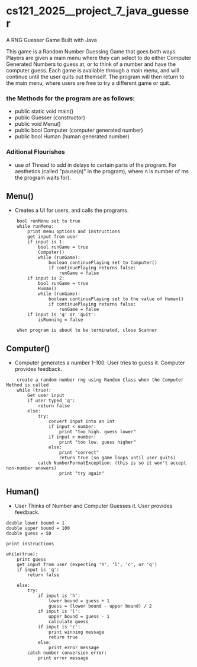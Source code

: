# cs121_2025__project_7_java_guesser
A RNG Guesser Game Built with Java

This game is a Random Number Guessing Game that goes both ways. 
Players are given a main menu where they can select to do either Computer Generated Numbers to guess at, 
or to think of a number and have the computer guess. 
Each game is available through a main menu, 
and will continue until the user quits out themself. 
The program will then return to the main menu, 
where users are free to try a different game or quit.


### the Methods for the program are as follows:
* public static void main()
* public Guesser (constructor)
* public void Menu()
* public bool Computer (computer generated number)
* public bool Human (human generated number)

### Aditional Flourishes
* use of Thread to add in delays to certain parts of the program. For aesthetics (called "pause(n)" in the program), where n is number of ms the program waits for).


## Menu()
* Creates a UI for users, and calls the programs.
```
    bool runMenu set to true
    while runMenu:
        print menu options and instructions
        get input from user
        if input is 1:
            bool runGame = true
            Computer()
            while (runGame):
                boolean continuePlaying set to Computer()
                if continuePlaying returns false:
                    runGame = false
        if input is 2:
            bool runGame = true
            Human()
            while (runGame):
                boolean continuePlaying set to the value of Human()
                if continuePlaying returns false:
                    runGame = false
        if input is 'q' or 'quit':
            isRunning = false

    when program is about to be terminated, close Scanner
```

## Computer()
* Computer generates a number 1-100. User tries to guess it. Computer provides feedback.
```
    create a random number rng using Random Class when the Computer Method is called
    while (true):
        Get user input
        if user typed 'q':
            return false
        else:
            try:
                convert input into an int
                if input < number:
                    print "too high. guess lower"
                if input > number:
                    print "too low. guess higher"
                else:
                    print "correct"
                    return true (so game loops until user quits)
            catch NumberFormatException: (this is so it won't accept non-number answers)
                    print "try again"

```

## Human()
* User Thinks of Number and Computer Guesses it. User provides feedback.
```
double lower bound = 1
double upper bound = 100
double guess = 50

print instructions

while(true):
    print guess
    get input from user (expecting 'h', 'l', 'c', or 'q')
    if input is 'q':
        return false
    
    else:
        try:
            if input is 'h':
                lower bound = guess + 1
                guess = (lower bound - upper bound) / 2
            if input is 'l':
                upper bound = guess - 1
                calculate guess
            if input is 'c':
                print winning message
                return true
            else:
                print error message
        catch number conversion error:
            print error message

```